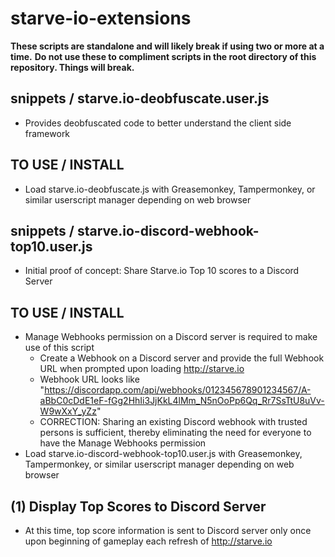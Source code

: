 # starve-io-extensions

**These scripts are standalone and will likely break if using two or more at a time.**
**Do not use these to compliment scripts in the root directory of this repository. Things will break.**

## snippets / starve.io-deobfuscate.user.js

* Provides deobfuscated code to better understand the client side framework

TO USE / INSTALL
----------------
* Load starve.io-deobfuscate.js with Greasemonkey, Tampermonkey, or similar userscript manager depending on web browser

## snippets / starve.io-discord-webhook-top10.user.js

* Initial proof of concept: Share Starve.io Top 10 scores to a Discord Server

TO USE / INSTALL
----------------
* Manage Webhooks permission on a Discord server is required to make use of this script
  * Create a Webhook on a Discord server and provide the full Webhook URL when prompted upon loading http://starve.io
  * Webhook URL looks like "https://discordapp.com/api/webhooks/012345678901234567/A-aBbC0cDdE1eF-fGg2HhIi3JjKkL4lMm_N5nOoPp6Qq_Rr7SsTtU8uVv-W9wXxY_yZz"
  * CORRECTION: Sharing an existing Discord webhook with trusted persons is sufficient, thereby eliminating the need for everyone to have the Manage Webhooks permission
* Load starve.io-discord-webhook-top10.user.js with Greasemonkey, Tampermonkey, or similar userscript manager depending on web browser

(1) Display Top Scores to Discord Server
-------------------------
* At this time, top score information is sent to Discord server only once upon beginning of gameplay each refresh of http://starve.io
